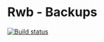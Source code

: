 # Rwb - Backups

[![Build status](https://ci.appveyor.com/api/projects/status/github/raphael-wb/rwb-backups?svg=true)](https://ci.appveyor.com/project/raphael-wb/rwb-backups)